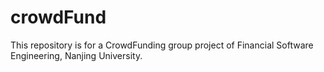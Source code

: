 # crowdFund
This repository is for a CrowdFunding group project of Financial Software Engineering, Nanjing University. 
